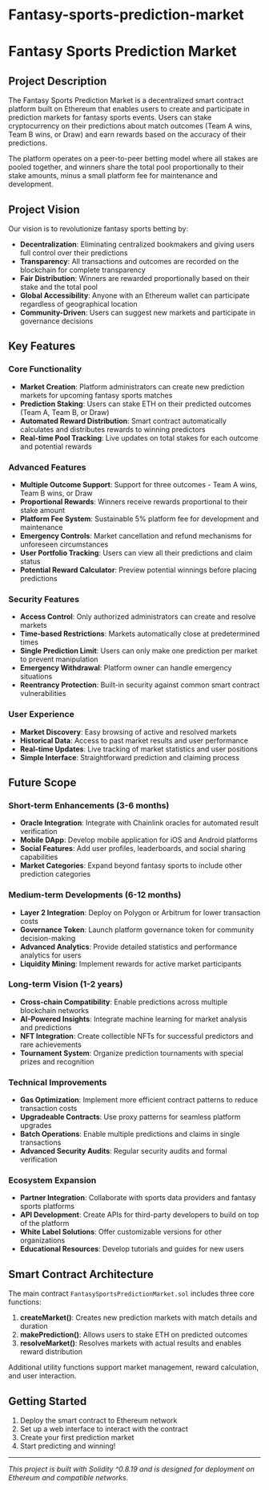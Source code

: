 # Fantasy-sports-prediction-market
# Fantasy Sports Prediction Market

## Project Description

The Fantasy Sports Prediction Market is a decentralized smart contract platform built on Ethereum that enables users to create and participate in prediction markets for fantasy sports events. Users can stake cryptocurrency on their predictions about match outcomes (Team A wins, Team B wins, or Draw) and earn rewards based on the accuracy of their predictions.

The platform operates on a peer-to-peer betting model where all stakes are pooled together, and winners share the total pool proportionally to their stake amounts, minus a small platform fee for maintenance and development.

## Project Vision

Our vision is to revolutionize fantasy sports betting by:

- **Decentralization**: Eliminating centralized bookmakers and giving users full control over their predictions
- **Transparency**: All transactions and outcomes are recorded on the blockchain for complete transparency
- **Fair Distribution**: Winners are rewarded proportionally based on their stake and the total pool
- **Global Accessibility**: Anyone with an Ethereum wallet can participate regardless of geographical location
- **Community-Driven**: Users can suggest new markets and participate in governance decisions

## Key Features

### Core Functionality
- **Market Creation**: Platform administrators can create new prediction markets for upcoming fantasy sports matches
- **Prediction Staking**: Users can stake ETH on their predicted outcomes (Team A, Team B, or Draw)
- **Automated Reward Distribution**: Smart contract automatically calculates and distributes rewards to winning predictors
- **Real-time Pool Tracking**: Live updates on total stakes for each outcome and potential rewards

### Advanced Features
- **Multiple Outcome Support**: Support for three outcomes - Team A wins, Team B wins, or Draw
- **Proportional Rewards**: Winners receive rewards proportional to their stake amount
- **Platform Fee System**: Sustainable 5% platform fee for development and maintenance
- **Emergency Controls**: Market cancellation and refund mechanisms for unforeseen circumstances
- **User Portfolio Tracking**: Users can view all their predictions and claim status
- **Potential Reward Calculator**: Preview potential winnings before placing predictions

### Security Features
- **Access Control**: Only authorized administrators can create and resolve markets
- **Time-based Restrictions**: Markets automatically close at predetermined times
- **Single Prediction Limit**: Users can only make one prediction per market to prevent manipulation
- **Emergency Withdrawal**: Platform owner can handle emergency situations
- **Reentrancy Protection**: Built-in security against common smart contract vulnerabilities

### User Experience
- **Market Discovery**: Easy browsing of active and resolved markets
- **Historical Data**: Access to past market results and user performance
- **Real-time Updates**: Live tracking of market statistics and user positions
- **Simple Interface**: Straightforward prediction and claiming process

## Future Scope

### Short-term Enhancements (3-6 months)
- **Oracle Integration**: Integrate with Chainlink oracles for automated result verification
- **Mobile DApp**: Develop mobile application for iOS and Android platforms
- **Social Features**: Add user profiles, leaderboards, and social sharing capabilities
- **Market Categories**: Expand beyond fantasy sports to include other prediction categories

### Medium-term Developments (6-12 months)
- **Layer 2 Integration**: Deploy on Polygon or Arbitrum for lower transaction costs
- **Governance Token**: Launch platform governance token for community decision-making
- **Advanced Analytics**: Provide detailed statistics and performance analytics for users
- **Liquidity Mining**: Implement rewards for active market participants

### Long-term Vision (1-2 years)
- **Cross-chain Compatibility**: Enable predictions across multiple blockchain networks
- **AI-Powered Insights**: Integrate machine learning for market analysis and predictions
- **NFT Integration**: Create collectible NFTs for successful predictors and rare achievements
- **Tournament System**: Organize prediction tournaments with special prizes and recognition

### Technical Improvements
- **Gas Optimization**: Implement more efficient contract patterns to reduce transaction costs
- **Upgradeable Contracts**: Use proxy patterns for seamless platform upgrades
- **Batch Operations**: Enable multiple predictions and claims in single transactions
- **Advanced Security Audits**: Regular security audits and formal verification

### Ecosystem Expansion
- **Partner Integration**: Collaborate with sports data providers and fantasy sports platforms
- **API Development**: Create APIs for third-party developers to build on top of the platform
- **White Label Solutions**: Offer customizable versions for other organizations
- **Educational Resources**: Develop tutorials and guides for new users

## Smart Contract Architecture

The main contract `FantasySportsPredictionMarket.sol` includes three core functions:

1. **createMarket()**: Creates new prediction markets with match details and duration
2. **makePrediction()**: Allows users to stake ETH on predicted outcomes
3. **resolveMarket()**: Resolves markets with actual results and enables reward distribution

Additional utility functions support market management, reward calculation, and user interaction.

## Getting Started

1. Deploy the smart contract to Ethereum network
2. Set up a web interface to interact with the contract
3. Create your first prediction market
4. Start predicting and winning!

---

*This project is built with Solidity ^0.8.19 and is designed for deployment on Ethereum and compatible networks.*
